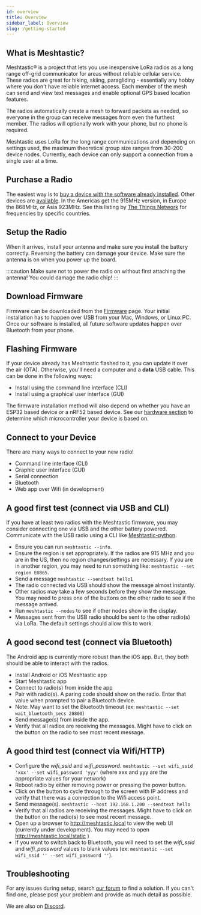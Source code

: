 ```yaml
---
id: overview
title: Overview
sidebar_label: Overview
slug: /getting-started
---
```


## What is Meshtastic?

Meshtastic® is a project that lets you use inexpensive LoRa radios as a long range off-grid communicator for areas without reliable cellular service. These radios are great for hiking, skiing, paragliding - essentially any hobby where you don't have reliable internet access. Each member of the mesh can send and view text messages and enable optional GPS based location features.

The radios automatically create a mesh to forward packets as needed, so everyone in the group can receive messages from even the furthest member. The radios will optionally work with your phone, but no phone is required.

Meshtastic uses LoRa for the long range communications and depending on settings used, the maximum theoretical group size ranges from 30-200 device nodes. Currently, each device can only support a connection from a single user at a time.

## Purchase a Radio

The easiest way is to [buy a device with the software already installed](https://www.aliexpress.com/item/4001178678568.html). Other devices are [available](/docs/hardware/supported/tbeam). In the Americas get the 915MHz version, in Europe the 868MHz, or Asia 923MHz. See this listing by [The Things Network](https://www.thethingsnetwork.org/docs/lorawan/frequencies-by-country.html) for frequencies by specific countries.

## Setup the Radio

When it arrives, install your antenna and make sure you install the battery correctly. Reversing the battery can damage your device. Make sure the antenna is on when you power up the board.

:::caution
Make sure not to power the radio on without first attaching the antenna! You could damage the radio chip!
:::

## Download Firmware

Firmware can be downloaded from the [Firmware](/firmware) page. Your initial installation has to happen over USB from your Mac, Windows, or Linux PC. Once our software is installed, all future software updates happen over Bluetooth from your phone.

## Flashing Firmware

If your device already has Meshtastic flashed to it, you can update it over the air (OTA). Otherwise, you'll need a computer and a **data** USB cable. This can be done in the following ways:

- Install using the command line interface (CLI)
- Install using a graphical user interface (GUI)

The firmware installation method will also depend on whether you have an ESP32 based device or a nRF52 based device. See our [hardware section](/docs/hardware) to determine which microcontroller your device is based on.

## Connect to your Device

There are many ways to connect to your new radio!

- Command line interface (CLI)
- Graphic user interface (GUI)
- Serial connection
- Bluetooth
- Web app over Wifi (in development)

## A good first test (connect via USB and CLI)

If you have at least two radios with the Meshtastic firmware, you may consider connecting one via USB and the other battery powered. Communicate with the USB radio using a CLI like [Meshtastic-python](https://meshtastic.org/docs/software/python/python-installation).

- Ensure you can run `meshtastic --info`.
- Ensure the region is set appropriately. If the radios are 915 MHz and you are in the US, then no region changes/settings are necessary. If you are in another region, you may need to run something like: `meshtastic --set region EU865`.
- Send a message `meshtastic --sendtext hello1`
- The radio connected via USB should show the message almost instantly.
- Other radios may take a few seconds before they show the message. You may need to press one of the buttons on the other radio to see if the message arrived.
- Run `meshtastic --nodes` to see if other nodes show in the display.
- Messages sent from the USB radio should be sent to the other radio(s) via LoRa. The default settings should allow this to work.

## A good second test (connect via Bluetooth)

The Android app is currently more robust than the iOS app. But, they both should be able to interact with the radios.

- Install Android or iOS Meshtastic app
- Start Meshtastic app
- Connect to radio(s) from inside the app
- Pair with radio(s). A paring code should show on the radio. Enter that value when prompted to pair a Bluetooth device.
- Note: May want to set the Bluetooth timeout (ex: `meshtastic --set wait_bluetooth_secs 28800`)
- Send message(s) from inside the app.
- Verify that all radios are receiving the messages. Might have to click on the button on the radio to see most recent message.

## A good third test (connect via Wifi/HTTP)

- Configure the _wifi_ssid_ and _wifi_password_. `meshtastic --set wifi_ssid 'xxx' --set wifi_password 'yyy'` (where xxx and yyy are the appropriate values for your network)
- Reboot radio by either removing power or pressing the power button.
- Click on the button to cycle through to the screen with IP address and verify that there was a connection to the Wifi access point.
- Send message(s). `meshtastic --host 192.168.1.200 --sendtext hello`
- Verify that all radios are receiving the messages. Might have to click on the button on the radio(s) to see most recent message.
- Open up a browser to http://meshtastic.local to view the web UI (currently under development). You may need to open http://meshtastic.local/static )
- If you want to switch back to Bluetooth, you will need to set the _wifi_ssid_ and _wifi_password_ values to blank values (ex: `meshtastic --set wifi_ssid '' --set wifi_password ''`).

## Troubleshooting

For any issues during setup, search [our forum](https://meshtastic.discourse.group) to find a solution. If you can't find one, please post your problem and provide as much detail as possible.

We are also on [Discord](https://discord.gg/UQJ5QuM7vq).
